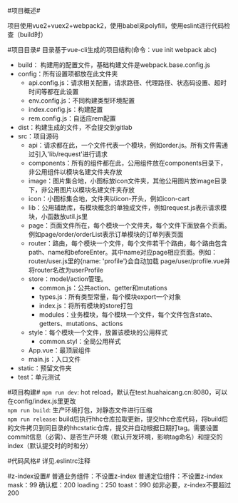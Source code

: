#项目概述#

项目使用vue2+vuex2+webpack2，使用babel来polyfill，使用eslint进行代码检查（build时）

#项目目录#
目录基于vue-cli生成的项目结构(命令：vue init webpack abc)

* build： 构建用的配置文件，基础构建文件是webpack.base.config.js
* config：所有设置项都放在此文件夹
  + api.config.js：请求相关配置，请求路径、代理路径、状态码设置、超时时间等都在此设置
  + env.config.js：不同构建类型环境配置
  + index.config.js：构建配置
  + rem.config.js：自适应rem配置
* dist：构建生成的文件，不会提交到gitlab
* src：项目源码
    + api：请求都在此，一个文件代表一个模块，例如order.js。所有文件需通过引入'lib/request'进行请求
    + components：所有的组件都在此，公用组件放在components目录下，非公用组件以模块名建文件夹存放
    + image：图片集合地，小图标放icon文件夹，其他公用图片放image目录下，非公用图片以模块名建文件夹存放
    + icon：小图标集合地，文件夹以icon-开头，例如icon-cart
    + lib：公用辅助库，有模块概念的单独成文件，例如request.js表示请求模块，小函数放util.js里
    + page：页面文件所在，每个模块一个文件夹，每个文件下面放各个页面。例如page/order/orderList表示订单模块的订单列表页面
    + router：路由，每个模块一个文件，每个文件若干个路由，每个路由包含path、name和beforeEnter。其中name对应page相应页面。例如：router/user.js里的{name: 'profile'}会自动加载 page/user/profile.vue并将router名改为userProfile
    + store：model/action管理。
        - common.js：公共action、getter和mutations
        - types.js：所有类型常量，每个模块export一个对象
        - index.js：将所有模块的store打包
        - modules：业务模块，每个模块一个文件，每个文件包含state、getters、mutations、actions
    + style：每个模块一个文件，放置该模块的公用样式
        - common.styl：全局公用样式
    + App.vue：最顶层组件
    + main.js：入口文件
* static：预留文件夹
* test：单元测试


#项目构建#
`npm run dev`: hot reload，默认在test.huahaicang.cn:8080，可以在config/index.js里更改  
`npm run build`: 生产环境打包，对静态文件进行压缩  
`npm run release`: build后执行hhc仓库拉取更新，提交hhc仓库代码，将build后的文件拷贝到同目录的hhcstatic仓库，提交并自动根据日期打tag。需要设置commit信息（必需）、是否生产环境（默认开发环境，影响tag命名）和提交的index（默认提交时的时和分）

#代码风格#
详见.eslintrc注释


#z-index设置#
普通业务组件：不设置z-index
普通定位组件：不设置z-index
mask：99
确认框：200
loading：250
toast：990
如非必要，z-index不要超过200
